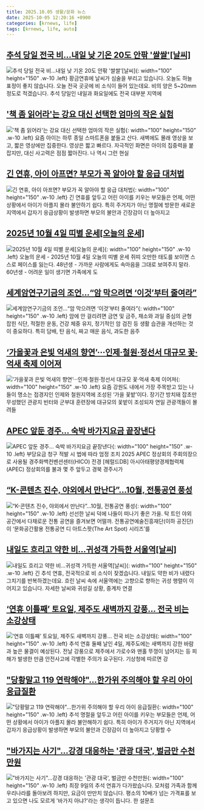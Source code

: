 ```yaml
---
title: 2025.10.05 생활/문화 뉴스
date: 2025-10-05 12:20:16 +0900
categories: [krnews, life]
tags: [krnews, life, auto]
---
```

## [추석 당일 전국 비…내일 낮 기온 20도 안팎 '쌀쌀'[날씨]](https://n.news.naver.com/mnews/article/422/0000788284)

![추석 당일 전국 비…내일 낮 기온 20도 안팎 '쌀쌀'[날씨]](https://mimgnews.pstatic.net/image/origin/422/2025/10/05/788284.jpg?type=nf220_150){: width="100" height="150" .w-10 .left}
황금연휴에 날씨가 심술을 부리고 있습니다. 오늘도 하늘 표정이 좋지 않습니다. 오늘 전국 곳곳에 비 소식이 들어 있는데요. 비의 양은 5~20mm 정도로 적겠습니다. 추석 당일인 내일과 화요일에도 전국 대부분 지역에

## ['책 좀 읽어라'는 강요 대신 선택한 엄마의 작은 실험](https://n.news.naver.com/mnews/article/047/0002490499)

!['책 좀 읽어라'는 강요 대신 선택한 엄마의 작은 실험](https://mimgnews.pstatic.net/image/origin/047/2025/10/04/2490499.jpg?type=nf220_150){: width="100" height="150" .w-10 .left}
요즘 아이는 하루 종일 스마트폰을 붙들고 산다. 새벽에도 몰래 영상을 보고, 짧은 영상에만 집중한다. 영상은 짧고 빠르다. 자극적인 화면은 아이의 집중력을 붙잡지만, 대신 사고력은 점점 짧아진다. 나 역시 그런 현실

## [긴 연휴, 아이 아프면? 부모가 꼭 알아야 할 응급 대처법](https://n.news.naver.com/mnews/article/296/0000093516)

![긴 연휴, 아이 아프면? 부모가 꼭 알아야 할 응급 대처법](https://mimgnews.pstatic.net/image/origin/296/2025/10/04/93516.jpg?type=nf220_150){: width="100" height="150" .w-10 .left}
긴 연휴를 앞두고 어린 아이를 키우는 부모들은 언제, 어떤 상황에서 아이가 아플지 몰라 불안하기 쉽다. 특히 주거지가 아닌 명절에 방문한 새로운 지역에서 갑자기 응급상황이 발생하면 부모의 불안과 긴장감이 더 높아지고

## [2025년 10월 4일 띠별 운세[오늘의 운세]](https://n.news.naver.com/mnews/article/018/0006133067)

![2025년 10월 4일 띠별 운세[오늘의 운세]](https://mimgnews.pstatic.net/image/origin/018/2025/10/04/6133067.jpg?type=nf220_150){: width="100" height="150" .w-10 .left}
오늘의 운세 - 2025년 10월 4일 오늘의 띠별 운세 쥐띠 오만한 태도를 보이면 스스로 페이스를 잃는다. 48년생 - 가까운 사람에게도 속마음을 그대로 보여주지 말라. 60년생 - 어려운 일이 생기면 가족에게 도

## [세계암연구기금의 조언...“암 막으려면 ‘이것’부터 줄여라”](https://n.news.naver.com/mnews/article/296/0000093539)

![세계암연구기금의 조언...“암 막으려면 ‘이것’부터 줄여라”](https://mimgnews.pstatic.net/image/origin/296/2025/10/05/93539.jpg?type=nf220_150){: width="100" height="150" .w-10 .left}
암에 안 걸리려면 금연 및 금주, 채소와 과일 중심의 균형 잡힌 식단, 적절한 운동, 건강 체중 유지, 정기적인 암 검진 등 생활 습관을 개선하는 것이 중요하다. 특히 담배, 탄 음식, 짜고 매운 음식, 과도한 음주

## [‘가을꽃과 은빛 억새의 향연’···인제·철원·정선서 대규모 꽃·억새 축제 이어져](https://n.news.naver.com/mnews/article/032/0003400733)

![‘가을꽃과 은빛 억새의 향연’···인제·철원·정선서 대규모 꽃·억새 축제 이어져](https://mimgnews.pstatic.net/image/origin/032/2025/10/04/3400733.jpg?type=nf220_150){: width="100" height="150" .w-10 .left}
요즘 강원도 내에서 가장 주목받고 있는 나들이 명소는 접경지인 인제와 철원지역에 조성된 ‘가을 꽃밭’이다. 장기간 방치돼 잡초만 무성했던 관광지 빈터와 군부대 훈련장에 대규모의 꽃밭이 조성되자 연일 관광객들이 몰려들

## [APEC 앞둔 경주… 숙박 바가지요금 끝장낸다](https://n.news.naver.com/mnews/article/016/0002539165)

![APEC 앞둔 경주… 숙박 바가지요금 끝장낸다](https://mimgnews.pstatic.net/image/origin/016/2025/10/05/2539165.jpg?type=nf220_150){: width="100" height="150" .w-10 .left}
부당요금 청구 적발 시 법에 따라 엄정 조치 2025 APEC 정상회의 주회의장으로 사용될 경주화백컨벤션센터(HICO) 전경 [헤럴드DB] 아시아태평양경제협력체(APEC) 정상회의를 불과 몇 주 앞두고 경북 경주시가

## [“K-콘텐츠 진수, 야외에서 만난다”…10월, 전통공연 풍성](https://n.news.naver.com/mnews/article/662/0000079439)

![“K-콘텐츠 진수, 야외에서 만난다”…10월, 전통공연 풍성](https://mimgnews.pstatic.net/image/origin/662/2025/10/04/79439.jpg?type=nf220_150){: width="100" height="150" .w-10 .left}
선선한 날씨 덕에 나들이 떠나기 좋은 가을. 탁 트인 야외 공간에서 다채로운 전통 공연을 즐겨보면 어떨까. 전통공연예술진흥재단(이하 공진단)이 ‘문화공간활용 전통공연 디 아트스팟(The Art Spot) 시리즈’를

## [내일도 흐리고 약한 비...귀성객 가득한 서울역[날씨]](https://n.news.naver.com/mnews/article/052/0002255800)

![내일도 흐리고 약한 비...귀성객 가득한 서울역[날씨]](https://mimgnews.pstatic.net/image/origin/052/2025/10/04/2255800.jpg?type=nf220_150){: width="100" height="150" .w-10 .left}
긴 추석 연휴, 전국적으로 비 소식이 잦겠습니다. 내일도 약한 비가 내렸다 그치기를 반복하겠는데요. 흐린 날씨 속에 서울역에는 고향으로 향하는 귀성 행렬이 이어지고 있습니다. 자세한 날씨와 귀성길 상황, 중계차 연결

## [‘연휴 이틀째’ 토요일, 제주도 새벽까지 강풍… 전국 비는 소강상태](https://n.news.naver.com/mnews/article/366/0001112822)

![‘연휴 이틀째’ 토요일, 제주도 새벽까지 강풍… 전국 비는 소강상태](https://mimgnews.pstatic.net/image/origin/366/2025/10/04/1112822.jpg?type=nf220_150){: width="100" height="150" .w-10 .left}
추석 연휴 둘째 날인 4일, 제주도에는 새벽까지 강한 바람과 높은 물결이 예상된다. 전날 강풍으로 제주에서 가로수와 맨홀 뚜껑이 넘어지는 등 피해가 발생한 만큼 안전사고에 각별한 주의가 요구된다. 기상청에 따르면 강

## ["당황말고 119 연락해야"…한가위 주의해야 할 우리 아이 응급질환](https://n.news.naver.com/mnews/article/277/0005661731)

!["당황말고 119 연락해야"…한가위 주의해야 할 우리 아이 응급질환](https://mimgnews.pstatic.net/image/origin/277/2025/10/04/5661731.jpg?type=nf220_150){: width="100" height="150" .w-10 .left}
추석 명절을 앞두고 어린 아이를 키우는 부모들은 언제, 어떤 상황에서 아이가 아플지 몰라 불안해하기 쉽다. 특히 아이가 주거지가 아닌 지역에서 갑자기 응급상황이 발생하면 부모의 불안과 긴장감이 더 높아지고 당황할 수

## ["바가지는 사기"…강경 대응하는 '관광 대국', 벌금만 수천만원](https://n.news.naver.com/mnews/article/008/0005260088)

!["바가지는 사기"…강경 대응하는 '관광 대국', 벌금만 수천만원](https://mimgnews.pstatic.net/image/origin/008/2025/10/05/5260088.jpg?type=nf220_150){: width="100" height="150" .w-10 .left}
최장 9일의 추석 연휴가 다가왔습니다. 모처럼 가족과 함께 우리나라를 돌아보려 하지만, 요금이 만만치 않습니다. 평소의 10배가 넘는 가격표를 보고 있으면 나도 모르게 '바가지 아냐?'라는 생각이 듭니다. 한 설문조

